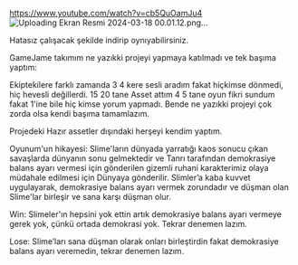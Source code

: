 https://www.youtube.com/watch?v=cb5QuOamJu4
![Uploading Ekran Resmi 2024-03-18 00.01.12.png…]()

Hatasız çalışacak şekilde indirip oynıyabilirsiniz.


GameJame takımım ne yazıkki projeyi yapmaya katılmadı ve tek başıma yaptım:

Ekiptekilere farklı zamanda 3 4 kere sesli aradım fakat hiçkimse dönmedi, hiç hevesli değillerdi. 
15 20 tane Asset attım 4 5 tane oyun fikri sundum fakat 1'ine bile hiç kimse yorum yapmadı.
Bende ne yazıkki projeyi çok zorda olsa kendi başıma tamamlazım. 


Projedeki Hazır assetler dışındaki herşeyi kendim yaptım.



Oyunum'un hikayesi:
Slime'ların dünyada yarratığı kaos sonucu çıkan savaşlarda dünyanın sonu gelmektedir 
ve Tanrı tarafından demokrasiye balans ayarı vermesi için gönderilen gizemli ruhani karakterimiz olaya müdahale edilmesi için Dünyaya gönderilir. 
Slimler’a kaba kuvvet uygulayarak, demokrasiye balans ayarı vermek zorundadır ve düşman olan Slime'lar birleşir ve sana karşı düşman olur.


Win:
Slimeler'ın hepsini yok ettin artık demokrasiye balans ayarı vermeye gerek yok, çünkü ortada demokrasi yok. Tekrar denemen lazım.

Lose:
Slime’ları sana düşman olarak onları birleştirdin fakat demokrasiye balans ayarı veremedin, tekrar denemen lazım.


